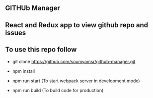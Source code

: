 GITHUb Manager
---------------

## React and Redux app to view github repo and issues

## To use this repo follow

 - git clone https://github.com/soumyamsr/github-manager.git

 - npm install

 - npm run start   (To start webpack server in development mode)

 - npm run build   (To build code for production)

